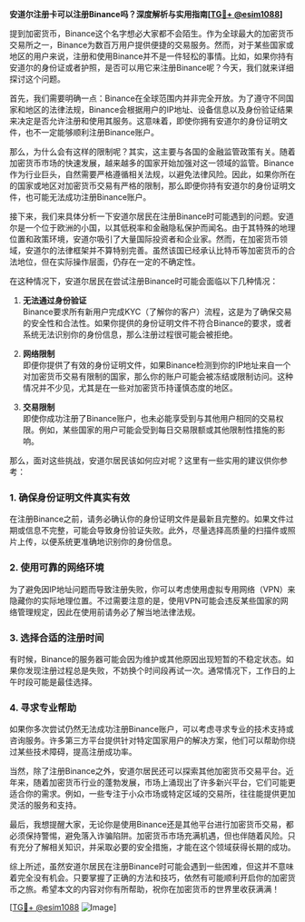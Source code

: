 **安道尔注册卡可以注册Binance吗？深度解析与实用指南[[TG💪+ @esim1088](https://t.me/s/esim1088)]**

提到加密货币，Binance这个名字想必大家都不会陌生。作为全球最大的加密货币交易所之一，Binance为数百万用户提供便捷的交易服务。然而，对于某些国家或地区的用户来说，注册和使用Binance并不是一件轻松的事情。比如，如果你持有安道尔的身份证或者护照，是否可以用它来注册Binance呢？今天，我们就来详细探讨这个问题。

首先，我们需要明确一点：Binance在全球范围内并非完全开放。为了遵守不同国家和地区的法律法规，Binance会根据用户的IP地址、设备信息以及身份验证结果来决定是否允许注册和使用其服务。这意味着，即使你拥有安道尔的身份证明文件，也不一定能够顺利注册Binance账户。

那么，为什么会有这样的限制呢？其实，这主要与各国的金融监管政策有关。随着加密货币市场的快速发展，越来越多的国家开始加强对这一领域的监管。Binance作为行业巨头，自然需要严格遵循相关法规，以避免法律风险。因此，如果你所在的国家或地区对加密货币交易有严格的限制，那么即便你持有安道尔的身份证明文件，也可能无法成功注册Binance账户。

接下来，我们来具体分析一下安道尔居民在注册Binance时可能遇到的问题。安道尔是一个位于欧洲的小国，以其低税率和金融隐私保护而闻名。由于其特殊的地理位置和政策环境，安道尔吸引了大量国际投资者和企业家。然而，在加密货币领域，安道尔的法律框架并不算特别完善。虽然该国已经承认比特币等加密货币的合法地位，但在实际操作层面，仍存在一定的不确定性。

在这种情况下，安道尔居民在尝试注册Binance时可能会面临以下几种情况：

1. **无法通过身份验证**  
   Binance要求所有新用户完成KYC（了解你的客户）流程，这是为了确保交易的安全性和合法性。如果你提供的身份证明文件不符合Binance的要求，或者系统无法识别你的身份信息，那么注册过程很可能会被拒绝。

2. **网络限制**  
   即便你提供了有效的身份证明文件，如果Binance检测到你的IP地址来自一个对加密货币交易有限制的国家，那么你的账户可能会被冻结或限制访问。这种情况并不少见，尤其是在一些对加密货币持谨慎态度的地区。

3. **交易限制**  
   即使你成功注册了Binance账户，也未必能享受到与其他用户相同的交易权限。例如，某些国家的用户可能会受到每日交易限额或其他限制性措施的影响。

那么，面对这些挑战，安道尔居民该如何应对呢？这里有一些实用的建议供你参考：

### **1. 确保身份证明文件真实有效**
在注册Binance之前，请务必确认你的身份证明文件是最新且完整的。如果文件过期或信息不完整，可能会导致身份验证失败。此外，尽量选择高质量的扫描件或照片上传，以便系统更准确地识别你的身份信息。

### **2. 使用可靠的网络环境**
为了避免因IP地址问题而导致注册失败，你可以考虑使用虚拟专用网络（VPN）来隐藏你的实际地理位置。不过需要注意的是，使用VPN可能会违反某些国家的网络管理规定，因此在使用前请务必了解当地法律法规。

### **3. 选择合适的注册时间**
有时候，Binance的服务器可能会因为维护或其他原因出现短暂的不稳定状态。如果你发现注册过程总是失败，不妨换个时间段再试一次。通常情况下，工作日的上午时段可能是最佳选择。

### **4. 寻求专业帮助**
如果你多次尝试仍然无法成功注册Binance账户，可以考虑寻求专业的技术支持或咨询服务。许多第三方平台提供针对特定国家用户的解决方案，他们可以帮助你绕过某些技术障碍，提高注册成功率。

当然，除了注册Binance之外，安道尔居民还可以探索其他加密货币交易平台。近年来，随着加密货币行业的蓬勃发展，市场上涌现出了许多新兴平台，它们可能更适合你的需求。例如，一些专注于小众市场或特定区域的交易所，往往能提供更加灵活的服务和支持。

最后，我想提醒大家，无论你是使用Binance还是其他平台进行加密货币交易，都必须保持警惕，避免落入诈骗陷阱。加密货币市场充满机遇，但也伴随着风险。只有充分了解相关知识，并采取必要的安全措施，才能在这个领域获得长期的成功。

综上所述，虽然安道尔居民在注册Binance时可能会遇到一些困难，但这并不意味着完全没有机会。只要掌握了正确的方法和技巧，依然有可能顺利开启你的加密货币之旅。希望本文的内容对你有所帮助，祝你在加密货币的世界里收获满满！

[[TG💪+ @esim1088](https://t.me/s/esim1088) ![Image](https://i.postimg.cc/4NQfJmqS/Snipaste-2025-05-13-00-14-12.png)]